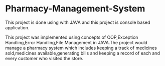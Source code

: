 # Pharmacy-Management-System

This project is done using with JAVA and this project is console based application.

This project was implemented using concepts of OOP,Exception Handling,Error Handling,File Management in JAVA.The project would manage a pharmacy system which includes keeping a track of medicines sold,medicines available,generating bills and keeping a record of each and every customer who visited the store.
